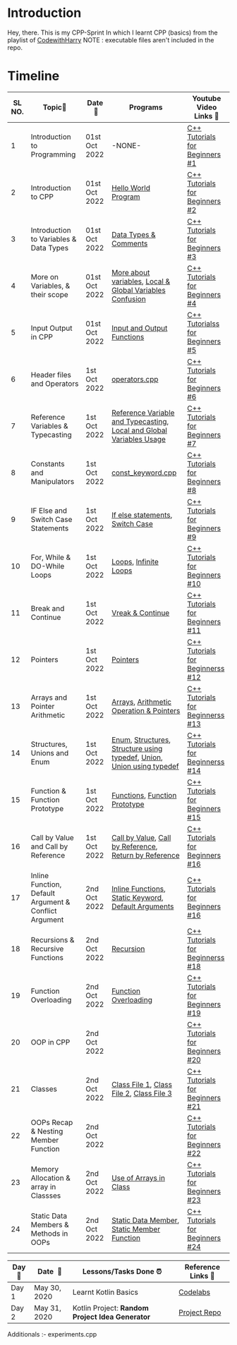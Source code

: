 # Introduction
Hey, there. This is my CPP-Sprint In which I learnt CPP (basics) from the playlist of [CodewithHarry](https://youtube.com/playlist?list=PLu0W_9lII9agpFUAlPFe_VNSlXW5uE0YL)
NOTE : executable files aren't included in the repo.
# Timeline

|**SL NO.**|**Topic:pushpin:**|**Date &nbsp;:calendar:**|**Programs**| **Youtube Video Links :link:**|
|------|---------------------|---------------------|---------------------|---------------------|
|1|Introduction to Programming|01st Oct 2022|-NONE-|[C++ Tutorials for Beginners #1](https://www.youtube.com/watch?v=j8nAHeVKL08&list=PLu0W_9lII9agpFUAlPFe_VNSlXW5uE0YL&index=1)|
|2|Introduction to CPP|01st Oct 2022|[Hello World Program](data/hello_world.cpp)|[C++ Tutorials for Beginners #2](https://www.youtube.com/watch?v=oW2r0r_i5Ps&list=PLu0W_9lII9agpFUAlPFe_VNSlXW5uE0YL&index=2)|
|3|Introduction to Variables & Data Types|01st Oct 2022|[Data Types & Comments](data/datatype_comment.cpp)|[C++ Tutorials for Beginners #3](https://www.youtube.com/watch?v=jigb6W35zHc&list=PLu0W_9lII9agpFUAlPFe_VNSlXW5uE0YL&index=3)|
|4|More on Variables, & their scope|01st Oct 2022|[More about variables](data/var_more.cpp), [Local & Global Variables Confusion](data/var_conf.cpp)|[C++ Tutorials for Beginners #4](https://www.youtube.com/watch?v=JrnQ-915czY&list=PLu0W_9lII9agpFUAlPFe_VNSlXW5uE0YL&index=4)|
|5|Input Output in CPP|01st Oct 2022|[Input and Output Functions](data/input_output.cpp)|[C++ Tutorialss for Beginners #5](https://www.youtube.com/watch?v=J05uoTbGOvQ&list=PLu0W_9lII9agpFUAlPFe_VNSlXW5uE0YL&index=5)|
|6|Header files and Operators|1st Oct 2022|[operators.cpp](data/operators.cpp)|[C++ Tutorials for Beginners #6](https://www.youtube.com/watch?v=7D5A5ZMKRWw&list=PLu0W_9lII9agpFUAlPFe_VNSlXW5uE0YL&index=6)|
|7|Reference Variables & Typecasting|1st Oct 2022|[Reference Variable and Typecasting](data/refvar_typecasting.cpp), [Local and Global Variables Usage](data/local_global.cpp)|[C++ Tutorials for Beginners #7](https://www.youtube.com/watch?v=a7Wim2t053E&list=PLu0W_9lII9agpFUAlPFe_VNSlXW5uE0YL&index=7)|
|8|Constants and Manipulators|1st Oct 2022|[const_keyword.cpp](data/const_keyword.cpp)|[C++ Tutorials for Beginners #8](https://www.youtube.com/watch?v=i3a-G6Ebh9E&list=PLu0W_9lII9agpFUAlPFe_VNSlXW5uE0YL&index=8)|
|9|IF Else and Switch Case Statements|1st Oct 2022|[If else statements](data/if_else.cpp), [Switch Case](data/switchcase.cpp)|[C++ Tutorials for Beginners #9](https://www.youtube.com/watch?v=AY96XFqb934&list=PLu0W_9lII9agpFUAlPFe_VNSlXW5uE0YL&index=9)|
|10|For, While & DO-While Loops|1st Oct 2022|[Loops](data/loops.cpp), [Infinite Loops](data/inf_loops.cpp)|[C++ Tutorials for Beginners #10](https://www.youtube.com/watch?v=a7dfSBrTZtE&list=PLu0W_9lII9agpFUAlPFe_VNSlXW5uE0YL&index=10)|
|11|Break and Continue|1st Oct 2022|[Vreak & Continue](data/break_continue.cpp)|[C++ Tutorials for Beginners #11](https://www.youtube.com/watch?v=DJh5NfK7h-U&list=PLu0W_9lII9agpFUAlPFe_VNSlXW5uE0YL&index=11)|
|12|Pointers|1st Oct 2022|[Pointers](data/pointers.cpp)|[C++ Tutorials for Beginnerss #12](https://www.youtube.com/watch?v=EvYmTCx9BFs&list=PLu0W_9lII9agpFUAlPFe_VNSlXW5uE0YL&index=12)|
|13|Arrays and Pointer Arithmetic|1st Oct 2022|[Arrays](data/array.cpp), [Arithmetic Operation & Pointers](data/pointer_arith.cpp)|[C++ Tutorials for Beginnerss #13](https://www.youtube.com/watch?v=ePJxpxsnkGw&list=PLu0W_9lII9agpFUAlPFe_VNSlXW5uE0YL&index=13)|
|14|Structures, Unions and Enum|1st Oct 2022|[Enum](data/enumm.cpp), [Structures](data/structure.cpp), [Structure using typedef](data/struct_typedef.cpp), [Union](data/unionn.cpp), [Union using typedef](data/unionn_typedef.cpp)|[C++ Tutorials for Beginnerss #14](https://www.youtube.com/watch?v=jCfR7CFlzts&list=PLu0W_9lII9agpFUAlPFe_VNSlXW5uE0YL&index=14)|
|15|Function & Function Prototype|1st Oct 2022|[Functions](data/functions.cpp), [Function Prototype](data/function_prototype.cpp)|[C++ Tutorials for Beginners #15](https://www.youtube.com/watch?v=RFLFX1boGwo&list=PLu0W_9lII9agpFUAlPFe_VNSlXW5uE0YL&index=15)|
|16|Call by Value and Call by Reference|1st Oct 2022|[Call by Value](data/functions.cpp), [Call by Reference](data/callbyreference.cpp), [Return by Reference](data/ReturnbyReference.cpp)|[C++ Tutorials for Beginners #16](https://www.youtube.com/watch?v=oQbyN-vDghA&list=PLu0W_9lII9agpFUAlPFe_VNSlXW5uE0YL&index=16)|
|17|Inline Function, Default Argument & Conflict Argument|2nd Oct 2022|[Inline Functions](data/inline_function.cpp), [Static Keyword](data/static_key.cpp), [Default Arguments](data/def_arguments.cpp)|[C++ Tutorials for Beginners #16](https://www.youtube.com/watch?v=oVvvwEx-gBw&list=PLu0W_9lII9agpFUAlPFe_VNSlXW5uE0YL&index=17)|
|18|Recursions & Recursive Functions|2nd Oct 2022|[Recursion](data/resursion.cpp)|[C++ Tutorials for Beginnerss #18](https://www.youtube.com/watch?v=JRKs3s15Kjc&list=PLu0W_9lII9agpFUAlPFe_VNSlXW5uE0YL&index=18)|
|19|Function Overloading|2nd Oct 2022|[Function Overloading](data/func_overld.cpp)|[C++ Tutorials for Beginners #19](https://www.youtube.com/watch?v=8qZb09suSHY&list=PLu0W_9lII9agpFUAlPFe_VNSlXW5uE0YL&index=19)|
|20|OOP in CPP|2nd Oct 2022| |[C++ Tutorials for Beginners #20](https://www.youtube.com/watch?v=nGJTWaaFdjc&list=PLu0W_9lII9agpFUAlPFe_VNSlXW5uE0YL&index=20)|
|21|Classes|2nd Oct 2022|[Class File 1](data/classes1.cpp), [Class File 2](data/classes2.cpp), [Class File 3](data/classes3.cpp)|[C++ Tutorials for Beginners #21](https://www.youtube.com/watch?v=tL8vnfFFzVQ&list=PLu0W_9lII9agpFUAlPFe_VNSlXW5uE0YL&index=21)|
|22|OOPs Recap & Nesting Member Function|2nd Oct 2022| |[C++ Tutorials for Beginners #22](https://www.youtube.com/watch?v=d363dW0AeS8&list=PLu0W_9lII9agpFUAlPFe_VNSlXW5uE0YL&index=22)|
|23|Memory Allocation & array in Classses|2nd Oct 2022|[Use of Arrays in Class](data/class_array.cpp)|[C++ Tutorials for Beginners #23](https://www.youtube.com/watch?v=qq05D2yFIHA&list=PLu0W_9lII9agpFUAlPFe_VNSlXW5uE0YL&index=23)|
|24|Static Data Members & Methods in OOPs|2nd Oct 2022|[Static Data Member](data/class_var.cpp), [Static Member Function](data/static_func.cpp)|[C++ Tutorials for Beginners #24](https://www.youtube.com/watch?v=QcLI2zGVYFo&list=PLu0W_9lII9agpFUAlPFe_VNSlXW5uE0YL&index=24)|

|**Day:pushpin:**|**Date &nbsp;:calendar:**|**Lessons/Tasks Done :alarm_clock:**| **Reference Links :link:**|
|------|-----------------|--------------------|---------------------|
|Day 1|May 30, 2020| Learnt Kotlin Basics | [Codelabs](https://developer.android.com/courses/kotlin-bootcamp/overview)|
|Day 2|May 31, 2020| Kotlin Project: **Random Project Idea Generator** | [Project Repo](https://github.com/chandrikadeb7/Random-ProjectIdeaGenerator)|

Additionals :- experiments.cpp